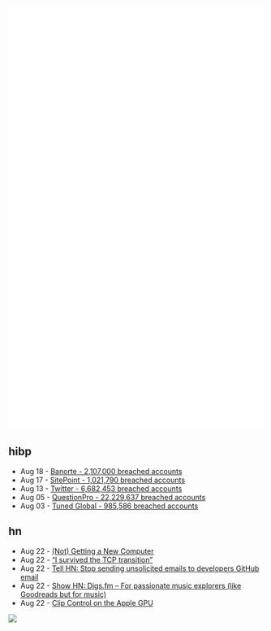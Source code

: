 ![Metrics](https://raw.githubusercontent.com/phixion/phixion/master/metrics.svg)

## hibp

<!--
for https://github.com/phixion/phixion/blob/main/.github/workflows/feeds.yml
-->
<!--START_SECTION:haveibeenpwnd-->
- Aug 18 - [Banorte - 2,107,000 breached accounts](https://haveibeenpwned.com/PwnedWebsites#Banorte)
- Aug 17 - [SitePoint - 1,021,790 breached accounts](https://haveibeenpwned.com/PwnedWebsites#SitePoint)
- Aug 13 - [Twitter - 6,682,453 breached accounts](https://haveibeenpwned.com/PwnedWebsites#Twitter)
- Aug 05 - [QuestionPro - 22,229,637 breached accounts](https://haveibeenpwned.com/PwnedWebsites#QuestionPro)
- Aug 03 - [Tuned Global - 985,586 breached accounts](https://haveibeenpwned.com/PwnedWebsites#TunedGlobal)
<!--END_SECTION:haveibeenpwnd-->

## hn

<!--
for https://github.com/phixion/phixion/blob/main/.github/workflows/feeds.yml
-->
<!--START_SECTION:hn-->
- Aug 22 - [(Not) Getting a New Computer](https://whatever.scalzi.com/2022/08/22/not-getting-a-new-computer/)
- Aug 22 - [“I survived the TCP transition”](https://blog.google/inside-google/googlers/marking-birth-of-modern-day-internet/)
- Aug 22 - [Tell HN: Stop sending unsolicited emails to developers GitHub email](https://news.ycombinator.com/item?id=32552134)
- Aug 22 - [Show HN: Digs.fm – For passionate music explorers (like Goodreads but for music)](https://digs.fm)
- Aug 22 - [Clip Control on the Apple GPU](https://rosenzweig.io/blog/asahi-gpu-part-6.html)
<!--END_SECTION:hn-->

<!--
for https://yhype.me
-->
![](https://hit.yhype.me/github/profile?user_id=13013670)
